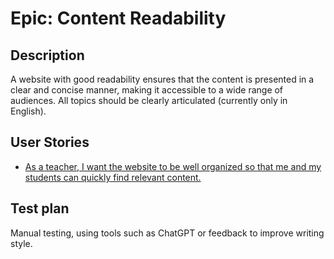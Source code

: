 # Epic: Content Readability
## Description
A website with good readability ensures that the content is presented in a clear and concise manner, making it accessible to a wide range of audiences. All topics should be clearly articulated (currently only in English).

## User Stories
* [As a teacher, I want the website to be well organized so that me and my students can quickly find relevant content.](UserStories/story4.md)

## Test plan
Manual testing, using tools such as ChatGPT or feedback to improve writing style.
